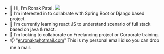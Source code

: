 - 👋 Hi, I’m Ronak Patel.                    ![](https://komarev.com/ghpvc/?username=pRonak86&label=PROFILE+VIEWS)
- 👀 I’m interested in to collabrate with Spring Boot or Django based project.
- 🌱 I’m currently learning react JS to understand scenario of full stack based on java & react.
- 💞️ I’m looking to collaborate on Freelancing project or Corporate training.
- 📫 "er.ronak@hotmail.com"  This is my personal email id so you can drop me a mail.



<!---
pRonak86/pRonak86 is a ✨ special ✨ repository because its `README.md` (this file) appears on your GitHub profile.
You can click the Preview link to take a look at your changes.
--->
